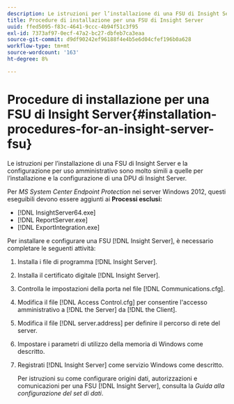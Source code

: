 ```yaml
---
description: Le istruzioni per l’installazione di una FSU di Insight Server e la configurazione per uso amministrativo sono molto simili a quelle per l’installazione e la configurazione di una DPU di Insight Server.
title: Procedure di installazione per una FSU di Insight Server
uuid: ffed5095-f83c-4641-9ccc-4b94f51c3f95
exl-id: 7373af97-0ecf-47a2-bc27-dbfeb7ca3eaa
source-git-commit: d9df90242ef96188f4e4b5e6d04cfef196b0a628
workflow-type: tm+mt
source-wordcount: '163'
ht-degree: 8%

---
```


# Procedure di installazione per una FSU di Insight Server{#installation-procedures-for-an-insight-server-fsu}

Le istruzioni per l’installazione di una FSU di Insight Server e la configurazione per uso amministrativo sono molto simili a quelle per l’installazione e la configurazione di una DPU di Insight Server.

Per *MS System Center Endpoint Protection* nei server Windows 2012, questi eseguibili devono essere aggiunti ai **Processi esclusi:**

* [!DNL InsightServer64.exe]
* [!DNL ReportServer.exe]
* [!DNL ExportIntegration.exe]

Per installare e configurare una FSU [!DNL Insight Server], è necessario completare le seguenti attività:

1. Installa i file di programma [!DNL Insight Server].
1. Installa il certificato digitale [!DNL Insight Server].
1. Controlla le impostazioni della porta nel file [!DNL Communications.cfg].
1. Modifica il file [!DNL Access Control.cfg] per consentire l&#39;accesso amministrativo a [!DNL the Server] da [!DNL the Client].
1. Modifica il file [!DNL server.address] per definire il percorso di rete del server.
1. Impostare i parametri di utilizzo della memoria di Windows come descritto.
1. Registrati [!DNL Insight Server] come servizio Windows come descritto.

   Per istruzioni su come configurare origini dati, autorizzazioni e comunicazioni per una FSU [!DNL Insight Server], consulta la *Guida alla configurazione del set di dati*.
